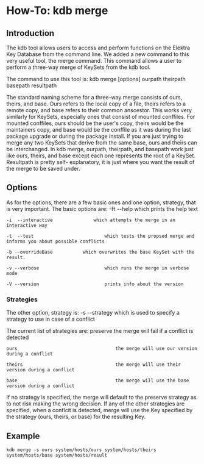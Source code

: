 # How-To: kdb merge #

## Introduction ##

The kdb tool allows users to access and perform functions on the Elektra Key Database from the command line. We added
a new command to this very useful tool, the merge command. This command allows a user to perform a three-way merge 
of KeySets from the kdb tool. 

The command to use this tool is:
	kdb merge [options] ourpath theirpath basepath resultpath

The standard naming scheme for a three-way merge consists of ours, theirs, and base. Ours refers to the local copy of a file, 
theirs refers to a remote copy, and base refers to their common anscestor. This works very similarly for KeySets, especially ones
that consist of mounted conffiles. For mounted conffiles, ours should be the user's copy, theirs would be the maintainers copy, 
and base would be the conffile as it was during the last package upgrade or during the package install. If you are just trying to
merge any two KeySets that derive from the same base, ours and theirs can be interchanged. In kdb merge, ourpath, theirpath,
and basepath work just like ours, theirs, and base except each one represents the root of a KeySet. Resultpath is pretty self-
explanatory, it is just where you want the result of the merge to be saved under. 

## Options ##

As for the options, there are a few basic ones and one option, strategy, that is very important. 
The basic options are:
    -H --help 							which prints the help text
	
    -i  --interactive 				which attempts the merge in an interactive way
	
	-t  --test							which tests the propsed merge and informs you about possible conflicts
    
	-b --overrideBase 			which overwrites the base KeySet with the result.

    -v --verbose						which runs the merge in verbose mode

    -V --version						prints info about the version

### Strategies ###

The other option, strategy is:
	-s --strategy <name>		which is used to specify a strategy to use in case of a conflict

The current list of strategies are:
	preserve							the merge will fail if a conflict is detected
	
	ours									the merge will use our version during a conflict
	
	theirs									the merge will use their version during a conflict
	
	base									the merge will use the base version during a conflict

If no strategy is specified, the merge will default to the preserve strategy as to not risk making the wrong decision. 
If any of the other strategies are specified, when a conflcit is detected, merge will use the Key specified by the
strategy (ours, theirs, or base) for the resulting Key. 

## Example ##

	kdb merge -s ours system/hosts/ours system/hosts/theirs system/hosts/base system/hosts/result